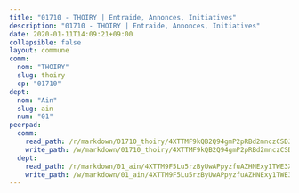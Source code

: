 ```yaml
---
title: "01710 - THOIRY | Entraide, Annonces, Initiatives"
description: "01710 - THOIRY | Entraide, Annonces, Initiatives"
date: 2020-01-11T14:09:21+09:00
collapsible: false
layout: commune
comm:
  nom: "THOIRY"
  slug: thoiry
  cp: "01710"
dept:
  nom: "Ain"
  slug: ain
  num: "01"
peerpad:
  comm:
    read_path: /r/markdown/01710_thoiry/4XTTMF9kQB2Q94gmP2pRBd2mnczCSDJKxGnf5pKmwat3DpaNR
    write_path: /w/markdown/01710_thoiry/4XTTMF9kQB2Q94gmP2pRBd2mnczCSDJKxGnf5pKmwat3DpaNR-K3TgUdPASVecv4SSmaLYYAJgtrXUmD8c8YJWQ96mG1jFFfUtW5Pvw27XisvZWGm3NwiDfrPbrUaP1tWtqDMoAepu7C6cKdPEKpQJX5bihSxvUQGBLb9uapfrVsX9GbAKNNhqVWkd
  dept:
    read_path: /r/markdown/01_ain/4XTTM9F5Lu5rzByUwAPpyzfuAZHNExy1TWE3X3wiTrPFfiAJr
    write_path: /w/markdown/01_ain/4XTTM9F5Lu5rzByUwAPpyzfuAZHNExy1TWE3X3wiTrPFfiAJr-K3TgUnxzeFoJA4CB58vXNvKXURJneTNZHUsypAQGicGiZu7AS2sPbjspGpj7s3MmMv58YhkLaSUMQMHaiKAfoMv6wF36Urxbqqh8MmnXpnKkbVhnAishABEkMRAiyAt8GGJ1Jer2
---
```


